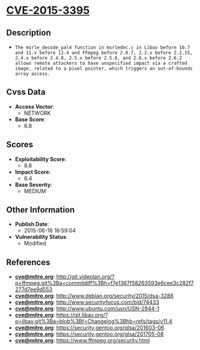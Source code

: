 
# [CVE-2015-3395](http://git.videolan.org/?p=ffmpeg.git%3Ba=commitdiff%3Bh=f7e1367f58263593e6cee3c282f7277d7ee9d553)

## Description

- `The msrle_decode_pal4 function in msrledec.c in Libav before 10.7 and 11.x before 11.4 and FFmpeg before 2.0.7, 2.2.x before 2.2.15, 2.4.x before 2.4.8, 2.5.x before 2.5.6, and 2.6.x before 2.6.2 allows remote attackers to have unspecified impact via a crafted image, related to a pixel pointer, which triggers an out-of-bounds array access.`

## Cvss Data

- **Access Vector**:
  - NETWORK
- **Base Score**:
  - 6.8

## Scores

- **Exploitability Score**:
  - 8.6
- **Impact Score**:
  - 6.4
- **Base Severity**:
  - MEDIUM

## Other Information

- **Publish Date**:
  - 2015-06-16 16:59:04
- **Vulnerability Status**:
  - Modified

## References

- **cve@mitre.org**: http://git.videolan.org/?p=ffmpeg.git%3Ba=commitdiff%3Bh=f7e1367f58263593e6cee3c282f7277d7ee9d553
- **cve@mitre.org**: http://www.debian.org/security/2015/dsa-3288
- **cve@mitre.org**: http://www.securityfocus.com/bid/74433
- **cve@mitre.org**: http://www.ubuntu.com/usn/USN-2944-1
- **cve@mitre.org**: https://git.libav.org/?p=libav.git%3Ba=blob%3Bf=Changelog%3Bhb=refs/tags/v11.4
- **cve@mitre.org**: https://security.gentoo.org/glsa/201603-06
- **cve@mitre.org**: https://security.gentoo.org/glsa/201705-08
- **cve@mitre.org**: https://www.ffmpeg.org/security.html
